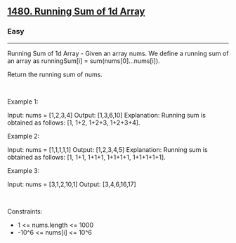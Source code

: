 <h2><a href="https://leetcode.com/problems/running-sum-of-1d-array/">1480. Running Sum of 1d Array</a></h2><h3>Easy</h3><hr>Running Sum of 1d Array - Given an array nums. We define a running sum of an array as runningSum[i] = sum(nums[0]…nums[i]).

Return the running sum of nums.

 

Example 1:


Input: nums = [1,2,3,4]
Output: [1,3,6,10]
Explanation: Running sum is obtained as follows: [1, 1+2, 1+2+3, 1+2+3+4].

Example 2:


Input: nums = [1,1,1,1,1]
Output: [1,2,3,4,5]
Explanation: Running sum is obtained as follows: [1, 1+1, 1+1+1, 1+1+1+1, 1+1+1+1+1].

Example 3:


Input: nums = [3,1,2,10,1]
Output: [3,4,6,16,17]


 

Constraints:

 * 1 <= nums.length <= 1000
 * -10^6 <= nums[i] <= 10^6